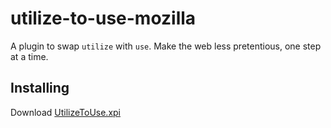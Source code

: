 # utilize-to-use-mozilla

A plugin to swap `utilize` with `use`. Make the web less pretentious, one step at a
time.

## Installing

Download [UtilizeToUse.xpi](https://raw.github.com/mgriffin/utilize-to-use-mozilla/blob/master/UtilizeToUse.xpi?raw=true)

